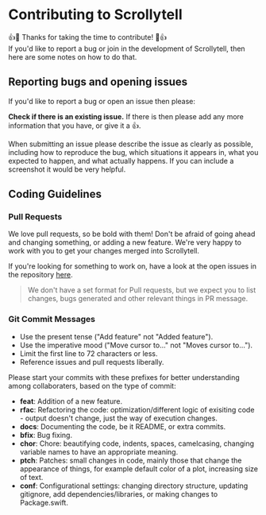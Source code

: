 Contributing to Scrollytell
==========================
:+1::tada: Thanks for taking the time to contribute! :tada::+1:  
If you'd like to report a bug or join in the development
of Scrollytell, then here are some notes on how to do that.

   
## Reporting bugs and opening issues

If you'd like to report a bug or open an issue then please:

**Check if there is an existing issue.** If there is then please add
   any more information that you have, or give it a 👍.

When submitting an issue please describe the issue as clearly as possible, including how to
reproduce the bug, which situations it appears in, what you expected to happen, and what actually happens.
If you can include a screenshot it would be very helpful.

## Coding Guidelines

### Pull Requests

We love pull requests, so be bold with them! Don't be afraid of going ahead
and changing something, or adding a new feature. We're very happy to work with you
to get your changes merged into Scrollytell.

If you're looking for something to work on, have a look at the open issues in the repository [here](https://github.com/mdg-iitr/scrollytell).

> We don't have a set format for Pull requests, but we expect you to list changes, bugs generated and other relevant things in PR message.


### Git Commit Messages

* Use the present tense ("Add feature" not "Added feature").
* Use the imperative mood ("Move cursor to..." not "Moves cursor to...").
* Limit the first line to 72 characters or less.
* Reference issues and pull requests liberally.

Please start your commits with these prefixes for better understanding among collaboraters, based on the type of commit:

* **feat**: Addition of a new feature.
* **rfac**: Refactoring the code: optimization/different logic of exisiting code - output doesn't change, just the way of execution changes.
* **docs**: Documenting the code, be it README, or extra commits.
* **bfix**: Bug fixing.
* **chor**: Chore: beautifying code, indents, spaces, camelcasing, changing variable names to have an appropriate meaning.
* **ptch**: Patches: small changes in code, mainly those that change the appearance of things, for example default color of a plot, increasing size of text.
* **conf**: Configurational settings: changing directory structure, updating gitignore, add dependencies/libraries, or making changes to Package.swift.
